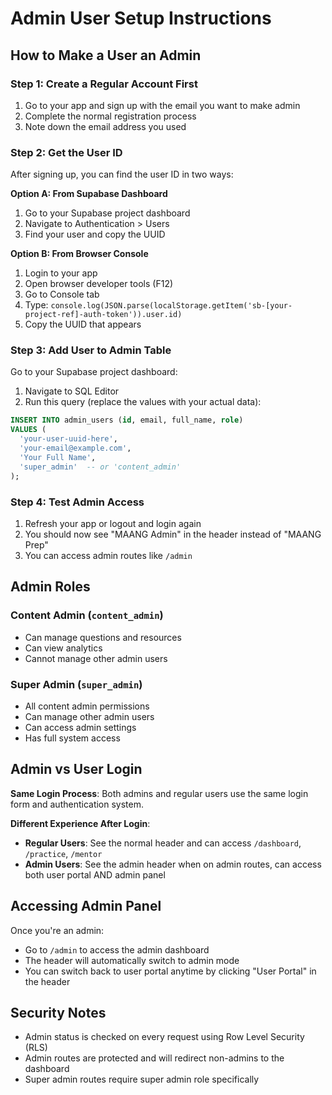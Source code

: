 # Admin User Setup Instructions

## How to Make a User an Admin

### Step 1: Create a Regular Account First
1. Go to your app and sign up with the email you want to make admin
2. Complete the normal registration process
3. Note down the email address you used

### Step 2: Get the User ID
After signing up, you can find the user ID in two ways:

**Option A: From Supabase Dashboard**
1. Go to your Supabase project dashboard
2. Navigate to Authentication > Users
3. Find your user and copy the UUID

**Option B: From Browser Console**
1. Login to your app
2. Open browser developer tools (F12)
3. Go to Console tab
4. Type: `console.log(JSON.parse(localStorage.getItem('sb-[your-project-ref]-auth-token')).user.id)`
5. Copy the UUID that appears

### Step 3: Add User to Admin Table
Go to your Supabase project dashboard:

1. Navigate to SQL Editor
2. Run this query (replace the values with your actual data):

```sql
INSERT INTO admin_users (id, email, full_name, role)
VALUES (
  'your-user-uuid-here',
  'your-email@example.com', 
  'Your Full Name',
  'super_admin'  -- or 'content_admin'
);
```

### Step 4: Test Admin Access
1. Refresh your app or logout and login again
2. You should now see "MAANG Admin" in the header instead of "MAANG Prep"
3. You can access admin routes like `/admin`

## Admin Roles

### Content Admin (`content_admin`)
- Can manage questions and resources
- Can view analytics
- Cannot manage other admin users

### Super Admin (`super_admin`) 
- All content admin permissions
- Can manage other admin users
- Can access admin settings
- Has full system access

## Admin vs User Login

**Same Login Process**: Both admins and regular users use the same login form and authentication system.

**Different Experience After Login**:
- **Regular Users**: See the normal header and can access `/dashboard`, `/practice`, `/mentor`
- **Admin Users**: See the admin header when on admin routes, can access both user portal AND admin panel

## Accessing Admin Panel

Once you're an admin:
- Go to `/admin` to access the admin dashboard
- The header will automatically switch to admin mode
- You can switch back to user portal anytime by clicking "User Portal" in the header

## Security Notes

- Admin status is checked on every request using Row Level Security (RLS)
- Admin routes are protected and will redirect non-admins to the dashboard
- Super admin routes require super admin role specifically